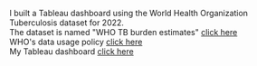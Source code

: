 I built a Tableau dashboard using the World Health Organization Tuberculosis dataset for 2022. \
The dataset is named "WHO TB burden estimates" [click here](https://www.who.int/teams/global-tuberculosis-programme/data) \
WHO's data usage policy [click here](https://www.who.int/about/policies/publishing/data-policy) \
My Tableau dashboard [click here](https://public.tableau.com/app/profile/peter.thibodeau/viz/WorldHealthOrganizationTuberculosis2022/Dashboard)

